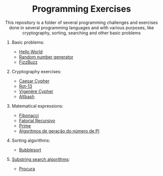 <h1 align="center"> Programming Exercises </h1>
<p align="center">This repository is a folder of several programming challenges and exercises done in several programming languages and with various purposes, like cryptography, sorting, searching and other basic problems  </p>

1. Basic problems:
   - [Hello World](https://github.com/GabrielTheophilo/Exercicios/tree/main/helloworld)
   - [Random number generator](https://github.com/GabrielTheophilo/Exercicios/tree/main/random%20number%20generator)
   - [FizzBuzz](https://github.com/GabrielTheophilo/Exercicios/tree/main/fizzbuzz)

2. Cryptography exercises:
   - [Caesar Cypher](https://github.com/GabrielTheophilo/Exercicios/tree/main/caesar_cypher)
   - [Rot-13](https://github.com/GabrielTheophilo/Exercicios/tree/main/rot13)
   - [Vigenère Cypher](https://github.com/GabrielTheophilo/Exercicios/tree/main/vigenere_cypher)
   - [Altbash](https://github.com/GabrielTheophilo/Exercicios/tree/main/altbash)

3. Matematical expressions:
   - [Fibonacci](https://github.com/GabrielTheophilo/Exercicios/tree/main/fibonacci)
   - [Fatorial Recursivo](https://github.com/GabrielTheophilo/Exercicios/tree/main/fatorial_recursive)
   - [Prime](https://github.com/GabrielTheophilo/Exercicios/tree/main/prime)
   - [Algoritmos de geração do número de PI](https://github.com/GabrielTheophilo/Exercicios/tree/main/Pi)

4. Sorting algorithms:
   - [Bubblesort](https://github.com/GabrielTheophilo/Exercicios/tree/main/bubblesort)

5. [Substring search algorithms](https://en.wikipedia.org/wiki/String-searching_algorithm):
   - [Procura](https://github.com/GabrielTheophilo/Exercicios/tree/main/substring%20matching)
